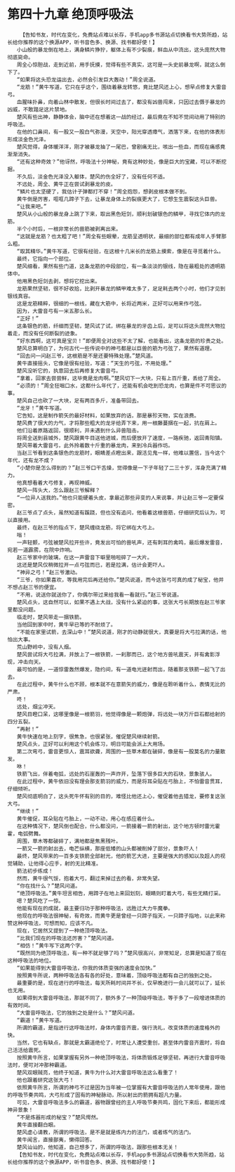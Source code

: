 # 第四十九章 绝顶呼吸法
        【告知书友，时代在变化，免费站点难以长存，手机app多书源站点切换看书大势所趋，站长给你推荐的这个换源APP，听书音色多、换源、找书都好使！】
       小山般的暴龙倒在地上，满身鳞片狰狞，躯体上有不少裂痕，鲜血从中流出，这头庞然大物彻底毙命。
       周全心惊胆战，走到近前，用手抚摸，觉得有些不真实，这可是一头史前暴龙啊，就这么倒下了。
       “如果将这头恐龙运出去，必然会引发巨大轰动！”周全说道。
       “龙筋！”黄牛写道，它只在乎这个，围绕着暴龙转悠，竟比楚风还上心，想早点修复大雷音弓。
       血腥味扑鼻，向着山林中散发，但很长时间过去了，都没有凶兽闯来，只因过去慑于暴龙的凶威，不敢踏足这片禁地。
       楚风有些出神，静静体会，脑中还在想着这一战的经过，最后竟在不知不觉间动用了特别的呼吸法。
       在他的口鼻间，有一股又一股白气弥漫，天空中，阳光穿透瘴气，洒落下来，在他的体表形形成淡金色光泽。
       楚风觉得，身体暖洋洋，刚才被暴龙抽了一尾巴，曾剧痛无比，咳出一些血，而现在痛感竟渐渐消失。
       “还有这种奇效？”他讶然，呼吸法十分神秘，竟有这种妙处，像是巨大的宝藏，可以不断挖掘。
       不久后，淡金色光泽没入躯体，楚风的伤全好了，没有任何不适。
       不远处，周全、黄牛正在尝试剥暴龙的皮。
       “鳞片也太坚硬了，我估计子弹都打不穿！”周全抱怨，想剥皮根本做不到。
       黄牛倒是厉害，哐哐几蹄子下去，让暴龙身体上的裂痕更大了，它想生生震裂这头巨兽。
       “让我来吧。”
       楚风从小山般的暴龙身上跳了下来，取出黑色短剑，顺利划破银色的鳞甲，寻找它体内的龙筋。
       半个小时后，一根非常长的兽筋被剥离出来。
       “这就是龙筋？也太粗了吧！”周全有些眼晕，龙筋呈透明状，最细的部位都有成年人手臂那么粗。
       “取其精华。”黄牛写道，它很有经验，在这根十几米长的龙筋上摸索，像是在寻觅着什么。
       最终，它指向一个部位。
       楚风细看，果然有些门道，这条龙筋的中段部位，有一条淡淡的银线，隐在最粗处的透明筋体中。
       他用黑色短剑去剥，想将它挖出来。
       龙筋果然坚韧，很不好收拾，比剥开暴龙的鳞甲难太多了，足足耗去两个小时，他们才见到银线真容。
       这是龙筋精粹，很细的一根线，藏在大筋中，长将近两米，正好可以用来作弓弦。
       因为，大雷音弓有一米五那么长。
       “正好！”
       这条银色的筋，纤细而坚韧，楚风试了试，绑在暴龙的牙齿上后，足可以将这头庞然大物拉着走，而没有任何断裂的迹象。
       “好东西啊，这可真是宝贝！”即便周全对这些不太了解，也能看出，这条龙筋的珍贵之处。
       楚风总算明白了，为何古代一些传说中的神弓都是以巨兽的筋为弓弦了，果然有道理。
       “回去问一问赵三爷，这根筋是不是还要特殊处理。”楚风道。
       黄牛直接摇头，它像是很有经验，写道：“天生的弓弦，不用处理。”
       楚风没听它的，执意回去后再修复大雷音弓。
       “拿着，回家去尝尝鲜，这毕竟是龙肉啊。”楚风切下一大块，只有上百斤重，丢给了周全。
       “必须的！”周全狂咽口水，这都什么年代了，还能有机会吃到恐龙肉，也算是件不可思议的事。
       楚风自己也砍了一大块，足有两百多斤，准备带回去。
       “龙牙！”黄牛写道。
       它告知，这是制作箭矢的最好材料，如果放弃的话，那是暴殄天物，实在浪费。
       楚风费了很大的力气，才将那些粗大的龙牙给弄下来，用一根藤蔓捆在一起，抗在肩上。
       他们沿着原路返回，很顺利，并未遇到什么异兽阻击。
       将周全送到县城外，楚风跟黄牛目送他进城，而后便放开了速度，一路疾驰，返回青阳镇。
       楚风带着大雷音弓，此外拎着数十斤重的暴龙肉，来到冷兵器作坊。
       当赵三爷看到这条银色的龙筋时，眼睛差点瞪出来，跟活见鬼一样，他难以置信，当今这个年代，还有龙不成？
       “小楚你是怎么得到的？”赵三爷口干舌燥，觉得像是一下子年轻了二三十岁，浑身充满了精力。
       他真想看着大弓修复，再现神威。
       楚风一阵头大，怎么跟赵三爷解释？
       “一位异人送我的。”他也只能硬着头皮，拿最近那些异变的人来说事，并让赵三爷一定要保密。
       赵三爷点了点头，虽然知道有蹊跷，但也没有追问，他看着这根兽筋，仔细研究后认为，可以直接用。
       最终，在赵三爷的指点下，楚风缠绕龙筋，将它绑在大弓上。
       嗡！
       一声轻颤，弓弦被楚风拉开些许，竟发出可怕的兽吼声，还有刺耳的禽鸣，最后爆发雷音，宛若一道霹雳，在院中炸响。
       赵三爷家中的玻璃，在这一声雷音下噼里啪啦碎了一大片。
       这还是楚风仅稍微拉开一点弓弦而已，若是拉满，估计会更吓人。
       “神异之弓！”赵三爷激动。
       “三爷，你如果喜欢，等我用完后再还给你。”楚风说道，而今这张弓可真的成了秘宝，他并不想占赵三爷的便宜。
       “不用，说送你就送你了，你偶尔带过来给我看一看就行。”赵三爷说道。
       楚风点头，这自然可以，如果不遇上大战，没有什么紧迫的事，这张大弓长期放在赵三爷家里都没问题。
       临走时，楚风带走一捆铁箭。
       当他回到家中时，黄牛早已等的不耐烦了。
       “不能在家里试箭，去深山中！”楚风说道，刚才的动静就很大，真要是将大弓拉满的话，他怕出大事。
       荒山野岭中，没有人烟。
       楚风尝试将大弓拉满，并放上了一根铁箭，一刹那而已，这个地方兽吼震天，并有禽影浮现，冲击向天。
       最可怕的是，一道惊雷轰然爆发，隐约间，有一道电光迸射而出，随着那支铁箭一起飞了出去。
       在此过程中，黄牛什么也不顾，根本就不在意箭矢的威力，像是在聆听着什么，表情无比的严肃。
       咚！
       远处，烟尘冲天。
       楚风目瞪口呆，这哪里像是一根箭羽，他觉得像是一颗炮弹，将远处一块万斤巨石都给射的四分五裂。
       “再射！”
       黄牛快速在地上刻字，很焦急，也很紧张，催促楚风继续射箭。
       楚风点头，正好可以利用这个机会练习，明日可能会派上大用场。
       第二次弯弓，雷音更惊人，震耳欲聋，周围的一些草木都在破碎，像是有一股莫名的力量散发。
       咻！
       铁箭飞出，伴着电弧，远处的石崖轰的一声炸开，坠落下很多巨大的石块，景象骇人。
       在此过程中，黄牛依旧没有理会那支箭羽的威力，而是将耳朵贴在弓胎上，不怕雷音贯耳，仔细倾听。
       楚风彻底明白了，这头死牛怀有别的目的，难怪比他还上心，催促着他去猎龙，要修复这张大弓。
       “继续！”
       黄牛催促，耳朵贴在弓胎上，一动不动，用心在感应着什么。
       在这种情况下，楚风倒也配合，什么都没问，一箭接着一箭的射出，这个地方顿时雷光霍霍，电弧劈舞。
       周围，草木等都破碎了，满地都是焦黑残叶。
       一箭又一箭的射出去，电芒纵横，那座低矮的山头都被削掉了部分，景象吓人！
       最终，楚风带来的一百多支铁箭全部射光，他的箭艺大进，主要是强大的感知以及超人的视觉辅助，让他得心应手，射的无比精准。
       箭法初步练成！
       然而，黄牛很气馁，抱着大弓，翻过来掉过去的看，非常失望。
       “你在找什么？”楚风问道。
       “绝顶呼吸法。”黄牛坦言相告，用蹄子在地上来回划刻，眼睛则盯着大弓，有些无精打采。
       嗯？楚风吃了一惊。
       他能有现在的成就，最主要归功于那种呼吸法，远胜过大力牛魔拳。
       他现在的呼吸法很神秘，有奇效，而黄牛更是曾经一只蹄子指天，一只蹄子指地，以此来称赞这种呼吸法，可想而知，应该不凡。
       现在，它居然又提到了一种绝顶呼吸法。
       “比我们现在的呼吸法还厉害？”楚风问道。
       “相仿！”黄牛写下这两个字。
       “既然同为绝顶呼吸法，有一种不就足够了吗？”楚风很高兴，非常知足，总算是知道了现在这种呼吸法的地位。
       “如果能得到大雷音呼吸法，你我的体质变强的速度会加快。”
       按照黄牛所说，两种呼吸法各有各的好处，意味着，顶级呼吸法都有自己的独到之处。
       最重要的是，现在进行的呼吸法，每天所耗时间并不长，仅早晚进行一会儿就可以了，延长也无用。
       如果得到大雷音呼吸法，那就不同了，额外多了一种顶级呼吸法，等于多了一段增进体质的有效时间。
       “大雷音呼吸法，它的独到之处是什么？”楚风问道。
       “霸道！”黄牛写道。
       所谓的霸道，是指进行这呼吸法时，身体内雷音齐震，强行洗礼，改变体质的速度格外的快。
       当然，它也有缺点，那就是太霸道绝伦了，时常让人遭受重创，甚至体内雷音齐震时，将自己活活给震死。
       按照黄牛所言，如果掌握有另外一种绝顶呼吸法，将体质锻炼足够坚韧，再进行大雷音呼吸法时，便可对冲那种霸道。
       楚风双眼贼亮，他终于知道，黄牛为什么对大雷音呼吸法这么看重了！
       他也跟着研究这张大弓！
       依照黄牛所言，所谓的神弓不过是因为当年被一位掌握有大雷音呼吸法的人常年使用，跟他的呼吸节奏共鸣，大弓形成了固有的神秘脉动，所以射出的箭拥有超凡力量。
       可见，大雷音呼吸法多么的霸道，器物跟曾经的主人呼吸节奏共鸣，固化下来后，都能形成神异景象！
       “不是炼器形成的秘宝？”楚风愕然。
       黄牛直接翻白眼。
       楚风虚心请教，所谓的呼吸法，是不是就是练内力的法门，或者练气的法门。
       黄牛闻言，直接鄙夷，懒得回答。
       楚风讪讪的，他知道，自己想多了，所谓的呼吸法，跟那些根本无关！
       【告知书友，时代在变化，免费站点难以长存，手机app多书源站点切换看书大势所趋，站长给你推荐的这个换源APP，听书音色多、换源、找书都好使！】